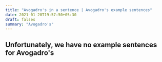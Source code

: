 ```yaml
---
title: "Avogadro's in a sentence | Avogadro's example sentences"
date: 2021-01-20T19:57:50+05:30
draft: falses
summary: "Avogadro's"
---
```

## Unfortunately, we have no example sentences for Avogadro's                 

